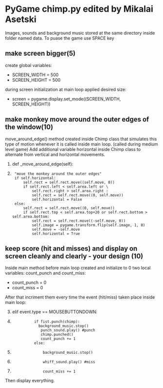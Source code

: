# PyGame chimp.py edited by Mikalai Asetski

Images, sounds and background music stored at the same directory inside folder named data. 
To puase the game use SPACE key 

## make screen bigger(5)

create global variables: 
* SCREEN_WIDTH = 500
* SCREEN_HEIGHT = 500

during screen initialization at main loop applied desired size:
* screen = pygame.display.set_mode((SCREEN_WIDTH, SCREEN_HEIGHT))

## make monkey move around the outer edges of the window(10)

move_around_edge() method created inside Chimp class that simulates this type of motion whenever it is called inside main loop. (called during medium level game) Add additional variable horizontal inside  Chimp class to alternate from vertical and horizontal movements. 


1. def _move_around_edge(self):
2.      "move the monkey around the outer edges"
        if self.horizontal:
            self.rect = self.rect.move((self.move, 0))
            if self.rect.left < self.area.left or \
                self.rect.right > self.area.right :
                self.rect = self.rect.move((0, self.move)) 
                self.horizontal = False
        else:
            self.rect = self.rect.move((0, self.move)) 
            if self.rect.top < self.area.top+20 or self.rect.bottom > self.area.bottom:
                self.rect = self.rect.move((-self.move, 0))
                self.image = pygame.transform.flip(self.image, 1, 0)
                self.move = -self.move
                self.horizontal = True   
 
 
 ## keep score (hit and misses) and display on screen cleanly and clearly - your design (10)
 
Inside main method before main loop created and initialize to 0  two local variables: count_punch and count_miss:

* count_punch = 0 
* count_miss = 0

After that incriment them every time the event (hit/miss) taken place inside main loop:

3.  elif event.type == MOUSEBUTTONDOWN:
4.               if fist.punch(chimp):
                   background_music.stop()
                    punch_sound.play() #punch
                    chimp.punched()
                    count_punch += 1
                 else:
10.                   background_music.stop()
11.                   whiff_sound.play() #miss
12.                   count_miss += 1

Then display everything. 
 
 
 
 
 
 
 
 
 
 
 
 
 
 
 
 
 
 
 
 
 
 
 
 
 
 
